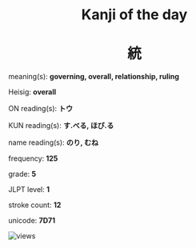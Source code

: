 <h1 align="center">Kanji of the day</h1>
<h1 align="center">統</h1>
<p align="left">meaning(s): <b>governing, overall, relationship, ruling</b></p>
<p align="left">Heisig: <b>overall</b></p>
<p align="left">ON reading(s): <b>トウ</b></p>
<p align="left">KUN reading(s): <b>す.べる, ほび.る</b></p>
<p align="left">name reading(s): <b>のり, むね</b></p>
<p align="left">frequency: <b>125</b></p>
<p align="left">grade: <b>5</b></p>
<p align="left">JLPT level: <b>1</b></p>
<p align="left">stroke count: <b>12</b></p>
<p align="left">unicode: <b>7D71</b></p>
<p align="left"><img src="https://komarev.com/ghpvc/?username=tristanwagner-kanjioftheday&label=Views&color=0e75b6&style=flat" alt="views"/></p>
